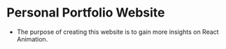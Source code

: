 # Personal Portfolio Website

- The purpose of creating this website is to gain more insights on React Animation.